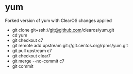 # yum

Forked version of yum with ClearOS changes applied

* git clone git+ssh://git@github.com/clearos/yum.git
* cd yum
* git checkout c7
* git remote add upstream git://git.centos.org/rpms/yum.git
* git pull upstream c7
* git checkout clear7
* git merge --no-commit c7
* git commit

